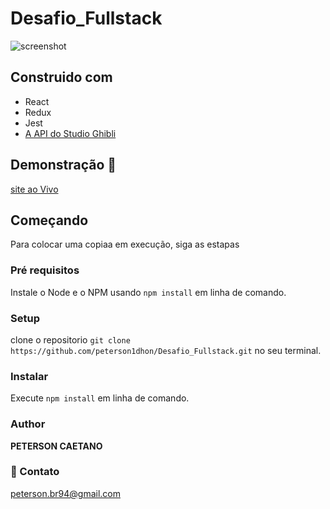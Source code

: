 # Desafio_Fullstack

![screenshot](./my-app/src/assets/ghibliFlix.gif)

## Construido com 

- React
- Redux
- Jest
- [A API do Studio Ghibli ](https://ghibliapi.herokuapp.com/films#)

## Demonstração 🚀

[site ao Vivo](https://ghibliflix-d82e4.web.app/)

## Começando

Para colocar uma copiaa em execução, siga as estapas

### Pré requisitos

Instale o Node e o NPM usando `npm install` em linha de comando.

### Setup
clone o repositorio `git clone https://github.com/peterson1dhon/Desafio_Fullstack.git` no seu terminal.

### Instalar
Execute `npm install` em linha de comando.

### Author 

**PETERSON CAETANO**

### 💛 Contato

peterson.br94@gmail.com
